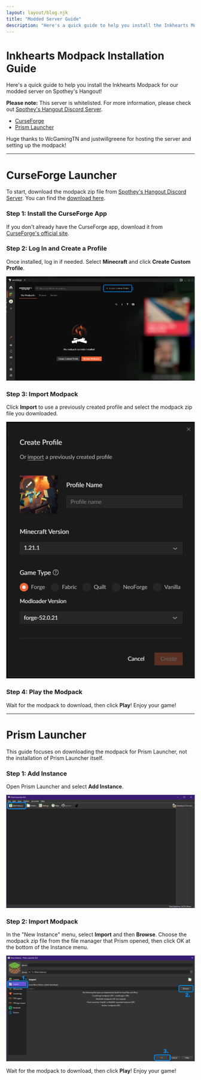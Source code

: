 ```yaml
---
layout: layout/blog.njk
title: "Modded Server Guide"
description: "Here's a quick guide to help you install the Inkhearts Modpack for our modded server on Spothey's Hangout!"
---
```


# Inkhearts Modpack Installation Guide

Here's a quick guide to help you install the Inkhearts Modpack for our modded server on Spothey's Hangout!

**Please note:** This server is whitelisted. For more information, please check out [Spothey's Hangout Discord Server](https://discord.gg/3JrWuVSyXK).

- [CurseForge](#CurseForge)  
- [Prism Launcher](#Prismlauncher)

Huge thanks to WcGamingTN and justwillgreene for hosting the server and setting up the modpack!

---

<h1 id="CurseForge">CurseForge Launcher</h1>

To start, download the modpack zip file from [Spothey's Hangout Discord Server](https://discord.gg/3JrWuVSyXK). You can find the [download here](https://discord.com/channels/719867857286201425/1295485464178065408/1296122626271613041).

### Step 1: Install the CurseForge App
If you don't already have the CurseForge app, download it from [CurseForge's official site](https://www.curseforge.com/download/app).

### Step 2: Log In and Create a Profile
Once installed, log in if needed. Select **Minecraft** and click **Create Custom Profile**.

![Create Profile](/assets/img/blog/spoth/curseforgehome.png)

### Step 3: Import Modpack
Click **Import** to use a previously created profile and select the modpack zip file you downloaded.

![Import Modpack](/assets/img/blog/spoth/importprofile.png)

### Step 4: Play the Modpack
Wait for the modpack to download, then click **Play**! Enjoy your game!

---

<h1 id="Prismlauncher">Prism Launcher</h1>

This guide focuses on downloading the modpack for Prism Launcher, not the installation of Prism Launcher itself.

### Step 1: Add Instance
Open Prism Launcher and select **Add Instance**.

![Add Instance](/assets/img/blog/spoth/Prism1.png)

### Step 2: Import Modpack
In the "New Instance" menu, select **Import** and then **Browse**. Choose the modpack zip file from the file manager that Prism opened, then click OK at the bottom of the Instance menu.

![Import Modpack](/assets/img/blog/spoth/Prism2.png)

Wait for the modpack to download, then click **Play**! Enjoy your game!

<style>
  .Data .Sidebar{
    display:none;
  }

  .Content img {
    max-width: 50%;
}
</style>
